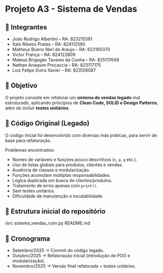 # Projeto A3 - Sistema de Vendas

## 👥 Integrantes
- João Rodrigo Albertini – RA: 823215381  
- Ítalo Ribeiro Prates – RA: 824112590  
- Matheus Bueno Neri de Araujo – RA: 822160370  
- Victor França – RA: 824122809  
- Mateus Brigagão Tavares da Cunha – RA: 825117649  
- Nathan Anaquim Procaccia – RA: 823117175  
- Luiz Felipe Dutra Xavier – RA: 823126087  

## 📌 Objetivo
O projeto consiste em refatorar um **sistema de vendas legado** mal estruturado, aplicando princípios de **Clean Code, SOLID e Design Patterns**, além de incluir **testes unitários**.

## 🚨 Código Original (Legado)
O código inicial foi desenvolvido com diversas más práticas, para servir de base para refatoração.

Problemas encontrados:
- Nomes de variáveis e funções pouco descritivos (`n`, `p`, `q` etc.).
- Uso de listas globais para produtos, clientes e vendas.
- Ausência de classes e modularização.
- Funções acumulam múltiplas responsabilidades.
- Lógica duplicada em busca de clientes/produtos.
- Tratamento de erros apenas com `print()`.
- Sem testes unitários.
- Dificuldade de manutenção e escalabilidade.

## 📂 Estrutura inicial do repositório

/src
sistema_vendas_ruim.py
README.md

## 🔗 Cronograma
- Setembro/2025 → Commit do código legado.  
- Outubro/2025 → Refatoração inicial (introdução de POO e modularização).  
- Novembro/2025 → Versão final refatorada + testes unitários.  
